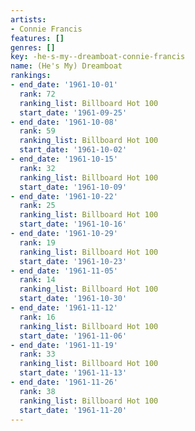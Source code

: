 ```yaml
---
artists:
- Connie Francis
features: []
genres: []
key: -he-s-my--dreamboat-connie-francis
name: (He's My) Dreamboat
rankings:
- end_date: '1961-10-01'
  rank: 72
  ranking_list: Billboard Hot 100
  start_date: '1961-09-25'
- end_date: '1961-10-08'
  rank: 59
  ranking_list: Billboard Hot 100
  start_date: '1961-10-02'
- end_date: '1961-10-15'
  rank: 32
  ranking_list: Billboard Hot 100
  start_date: '1961-10-09'
- end_date: '1961-10-22'
  rank: 25
  ranking_list: Billboard Hot 100
  start_date: '1961-10-16'
- end_date: '1961-10-29'
  rank: 19
  ranking_list: Billboard Hot 100
  start_date: '1961-10-23'
- end_date: '1961-11-05'
  rank: 14
  ranking_list: Billboard Hot 100
  start_date: '1961-10-30'
- end_date: '1961-11-12'
  rank: 16
  ranking_list: Billboard Hot 100
  start_date: '1961-11-06'
- end_date: '1961-11-19'
  rank: 33
  ranking_list: Billboard Hot 100
  start_date: '1961-11-13'
- end_date: '1961-11-26'
  rank: 38
  ranking_list: Billboard Hot 100
  start_date: '1961-11-20'
---
```


